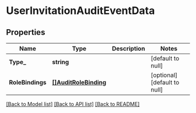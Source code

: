 # UserInvitationAuditEventData

## Properties
Name | Type | Description | Notes
------------ | ------------- | ------------- | -------------
**Type_** | **string** |  | [default to null]
**RoleBindings** | [**[]AuditRoleBinding**](AuditRoleBinding.md) |  | [optional] [default to null]

[[Back to Model list]](../README.md#documentation-for-models) [[Back to API list]](../README.md#documentation-for-api-endpoints) [[Back to README]](../README.md)

